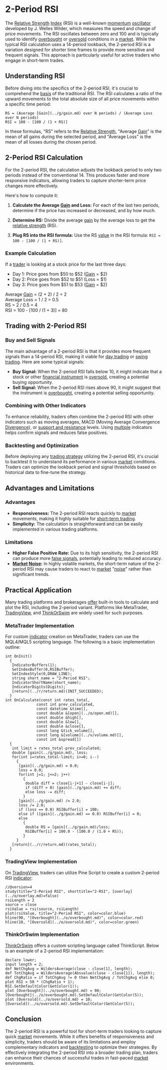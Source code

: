 # 2-Period RSI

The [Relative Strength](../r/relative_strength.md) [Index](../i/index_instrument.md) (RSI) is a well-known [momentum](../m/momentum.md) [oscillator](../o/oscillator.md) developed by J. Welles Wilder, which measures the speed and change of price movements. The RSI oscillates between zero and 100 and is typically used to identify [overbought](../o/overbought.md) or [oversold](../o/oversold.md) conditions in a [market](../m/market.md). While the typical RSI calculation uses a 14-period lookback, the 2-period RSI is a variation designed for shorter time frames to provide more sensitive and frequent signals. This approach is particularly useful for active traders who engage in short-term trades.

## Understanding RSI

Before diving into the specifics of the 2-period RSI, it's crucial to comprehend the [basis](../b/basis.md) of the traditional RSI. The RSI calculates a ratio of the upward movements to the total absolute size of all price movements within a specific time period:

```
RS = (Average [Gain](../g/gain.md) over N periods) / (Average Loss over N periods)
RSI = 100 - [100 / (1 + RS)]
```

In these formulas, "RS" refers to the [Relative Strength](../r/relative_strength.md), "Average [Gain](../g/gain.md)" is the mean of all gains during the selected period, and "Average Loss" is the mean of all losses during the chosen period. 

## 2-Period RSI Calculation

For the 2-period RSI, the calculation adjusts the lookback period to only two periods instead of the conventional 14. This produces faster and more responsive indicators, allowing traders to capture shorter-term price changes more effectively.

Here's how to compute it:

1. **Calculate the Average [Gain](../g/gain.md) and Loss:**
   For each of the last two periods, determine if the price has increased or decreased, and by how much. 

2. **Determine RS:**
   Divide the average [gain](../g/gain.md) by the average loss to get the [relative strength](../r/relative_strength.md) (RS).

3. **Plug RS into the RSI formula:**
   Use the RS [value](../v/value.md) in the RSI formula: `RSI = 100 - [100 / (1 + RS)]`.

### Example Calculation

If a [trader](../t/trader.md) is looking at a stock price for the last three days:

- Day 1: Price goes from $50 to $52 ([Gain](../g/gain.md) = $2)
- Day 2: Price goes from $52 to $51 (Loss = $1)
- Day 3: Price goes from $51 to $53 ([Gain](../g/gain.md) = $2)

Average [Gain](../g/gain.md) = (2 + 2) / 2 = 2\
Average Loss = 1 / 2 = 0.5\
RS = 2 / 0.5 = 4\
RSI = 100 - [100 / (1 + 3)] = 80

## Trading with 2-Period RSI

### Buy and Sell Signals

The main advantage of a 2-period RSI is that it provides more frequent signals than a 14-period RSI, making it viable for [day trading](../d/day_trading.md) or [swing trading](../s/swing_trading.md). Here are some typical signals:

- **Buy Signal:** When the 2-period RSI falls below 10, it might indicate that a stock or other [financial instrument](../f/financial_instrument.md) is [oversold](../o/oversold.md), creating a potential buying opportunity.
- **Sell Signal:** When the 2-period RSI rises above 90, it might suggest that the instrument is [overbought](../o/overbought.md), creating a potential selling opportunity.

### Combining with Other Indicators

To enhance reliability, traders often combine the 2-period RSI with other indicators such as moving averages, MACD (Moving Average Convergence [Divergence](../d/divergence.md)), or [support and resistance](../s/support_and_resistance.md) levels. Using [multiple](../m/multiple.md) indicators helps confirm signals and reduces false positives.

### Backtesting and Optimization

Before deploying any [trading strategy](../t/trading_strategy.md) utilizing the 2-period RSI, it's crucial to backtest it to understand its performance in various [market](../m/market.md) conditions. Traders can optimize the lookback period and signal thresholds based on historical data to fine-tune the strategy.

## Advantages and Limitations

### Advantages

- **Responsiveness:** The 2-period RSI reacts quickly to [market](../m/market.md) movements, making it highly suitable for [short-term trading](../s/short-term_trading.md).
- **Simplicity:** The calculation is straightforward and can be easily implemented in various trading platforms.

### Limitations

- **Higher False Positive Rate:** Due to its high sensitivity, the 2-period RSI can produce more [false signals](../f/false_signals_in_trading.md), potentially leading to reduced accuracy.
- **[Market](../m/market.md) [Noise](../n/noise.md):** In highly volatile markets, the short-term nature of the 2-period RSI may cause traders to react to [market](../m/market.md) "[noise](../n/noise.md)" rather than significant trends.

## Practical Application

Many trading platforms and brokerages [offer](../o/offer.md) built-in tools to calculate and plot the RSI, including the 2-period variant. Platforms like MetaTrader, [TradingView](../t/tradingview.md), and [ThinkOrSwim](../t/thinkorswim.md) are widely used for such purposes.

### MetaTrader Implementation

For custom [indicator](../i/indicator.md) creation on MetaTrader, traders can use the MQL4/MQL5 scripting language. The following is a basic implementation outline:

```mql4
int OnInit()
  {
   IndicatorBuffers(1);
   SetIndexBuffer(0,RSIBuffer);
   SetIndexStyle(0,DRAW_LINE);
   string short_name = "2-Period RSI";
   IndicatorShortName(short_name);
   IndicatorDigits(Digits);
   [return](../r/return.md)(INIT_SUCCEEDED);
  }
int OnCalculate(const int rates_total,
              const int prev_calculated,
              const datetime &time[],
              const double &[open](../o/open.md)[],
              const double &high[],
              const double &low[],
              const double &close[],
              const long &tick_volume[],
              const long &[volume](../v/volume.md)[],
              const int &spread[])
  {
   int limit = rates_total-prev_calculated;
   double [gain](../g/gain.md), loss;
   for(int i=rates_total-limit; i>=0; i--)
     {
      [gain](../g/gain.md) = 0.0;
      loss = 0.0;
      for(int j=1; j<=2; j++)
        {
         double diff = close[i-j+1] - close[i-j];
         if (diff > 0) [gain](../g/gain.md) += diff;
         else loss -= diff;
        }
      [gain](../g/gain.md) /= 2.0;
      loss /= 2.0;
      if (loss == 0.0) RSIBuffer[i] = 100;
      else if ([gain](../g/gain.md) == 0.0) RSIBuffer[i] = 0;
      else
        {
         double RS = [gain](../g/gain.md)/loss;
         RSIBuffer[i] = 100.0 - (100.0 / (1.0 + RS));
        }
     }
   [return](../r/return.md)(rates_total);
  }
```

### TradingView Implementation

On [TradingView](../t/tradingview.md), traders can utilize Pine Script to create a custom 2-period RSI [indicator](../i/indicator.md):

```pinescript
//@version=4
study(title="2-Period RSI", shorttitle="2-RSI", [overlay](../o/overlay.md)=false)
rsiLength = 2
source = close
rsiValue = rsi(source, rsiLength)
plot(rsiValue, title="2-Period RSI", color=color.blue)
hline(90, "[Overbought](../o/overbought.md)", color=color.red)
hline(10, "[Oversold](../o/oversold.md)", color=color.green)
```

### ThinkOrSwim Implementation

[ThinkOrSwim](../t/thinkorswim.md) offers a custom scripting language called ThinkScript. Below is an example of a 2-period RSI implementation:

```thinkscript
declare lower;
input length = 2;
def NetChgAvg = WildersAverage(close - close[1], length);
def TotChgAvg = WildersAverage(Absvalue(close - close[1]), length);
def ChgRatio = if TotChgAvg != 0 then NetChgAvg / TotChgAvg else 0;
plot RSI = 50 * (ChgRatio + 1);
RSI.SetDefaultColor(GetColor(1));
plot [Overbought](../o/overbought.md) = 90;
[Overbought](../o/overbought.md).SetDefaultColor(GetColor(5));
plot [Oversold](../o/oversold.md) = 10;
[Oversold](../o/oversold.md).SetDefaultColor(GetColor(5));
```

## Conclusion

The 2-period RSI is a powerful tool for short-term traders looking to capture quick [market](../m/market.md) movements. While it offers benefits of responsiveness and simplicity, traders should be aware of its limitations and employ complementary indicators and [backtesting](../b/backtesting.md) to optimize their strategies. By effectively integrating the 2-period RSI into a broader trading plan, traders can enhance their chances of successful trades in fast-paced [market](../m/market.md) environments.